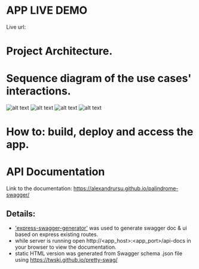 # APP LIVE DEMO
Live url:
# Project Architecture.

# Sequence diagram of the use cases' interactions.
![alt text](https://alexandrursu.github.io/palindrome-swagger/add-sequence.png "Add message diagram")
![alt text](https://alexandrursu.github.io/palindrome-swagger/details-sequence.png "Get details diagram")
![alt text](https://alexandrursu.github.io/palindrome-swagger/list-sequence.png "List messages diagram")
![alt text](https://alexandrursu.github.io/palindrome-swagger/delete-sequence.png "Delete message diagram")

# How to: build, deploy and access the app.

# API Documentation
Link to the documentation: https://alexandrursu.github.io/palindrome-swagger/

## Details:
- ['express-swagger-generator'](https://www.npmjs.com/package/express-swagger-generator) was used to generate swagger doc & ui based on express existing routes.
- while server is running open http://<app_host>:<app_port>/api-docs in your browser to view the documentation.
- static HTML version was generated from Swagger schema .json file using https://twskj.github.io/pretty-swag/
